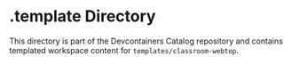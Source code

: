 # .template Directory

This directory is part of the Devcontainers Catalog repository and contains templated workspace content for `templates/classroom-webtop`.

